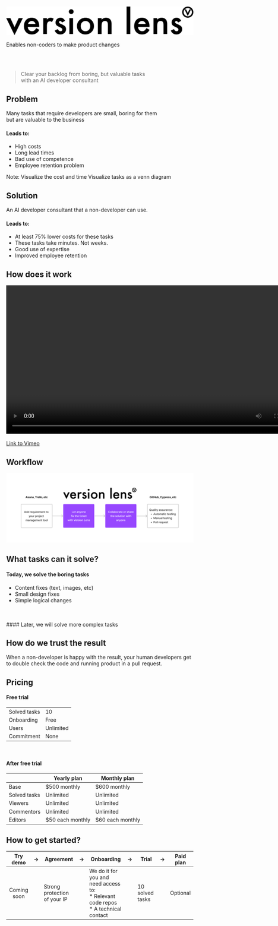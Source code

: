 ![Version Lens Logo](/images/full-logo-no-padding-black.svg) <!-- .element: style="max-width: 50%;" -->

Enables non-coders to make product changes

<br>
<br>

> Clear your backlog from boring, but valuable tasks
> <br>with an AI developer consultant



## Problem

Many tasks that require developers are small, boring for them<br>but are valuable to the business

#### Leads to:
* High costs
* Long lead times
* Bad use of competence
* Employee retention problem

Note: Visualize the cost and time
Visualize tasks as a venn diagram



## Solution

An AI developer consultant that a non-developer can use.

#### Leads to:

* At least 75% lower costs for these tasks
* These tasks take minutes. Not weeks.
* Good use of expertise
* Improved employee retention



## How does it work

<video controls="controls" style="height: 400px; object-fit: contain;">
    <source src="images/demo-1080.webm" type="video/webm" />
    <source src="images/demo-1080.mp4" type="video/mp4" />
</video>

[Link to Vimeo](https://vimeo.com/810599945)



## Workflow

![Workflow](/images/workflow.png)



## What tasks can it solve?

#### Today, we solve the boring tasks
* Content fixes (text, images, etc)
* Small design fixes
* Simple logical changes
<br>
<br>
#### Later, we will solve more complex tasks



## How do we trust the result

When a non-developer is happy with the result, your human developers get to double check the code and running product in a pull request.



## Pricing

#### Free trial
|              |                  |
|--------------|------------------|
| Solved tasks | 10               |
| Onboarding   | Free             |
| Users        | Unlimited        |
| Commitment   | None             |
<!-- .element: style="font-size: 28px;" -->
<br>

#### After free trial

|              | Yearly plan      | Monthly plan     |
|--------------|------------------|------------------|
| Base         | $500 monthly     | $600 monthly     |
| Solved tasks | Unlimited        | Unlimited        |
| Viewers      | Unlimited        | Unlimited        |
| Commentors   | Unlimited        | Unlimited        |
| Editors      | $50 each monthly | $60 each monthly |
<!-- .element: style="font-size: 28px;" -->



## How to get started?

|   Try demo  | → | Agreement                    | → | Onboarding                                                                               | → | Trial           | → | Paid plan |
|:-----------:|:-:|------------------------------|---|------------------------------------------------------------------------------------------|---|-----------------|---|-----------|
| Coming soon |   | Strong protection of your IP |   | We do it for you and need access to:<br>* Relevant code repos<br>* A technical contact |   | 10 solved tasks |   | Optional  |
<!-- .element: style="font-size: 32px;" -->